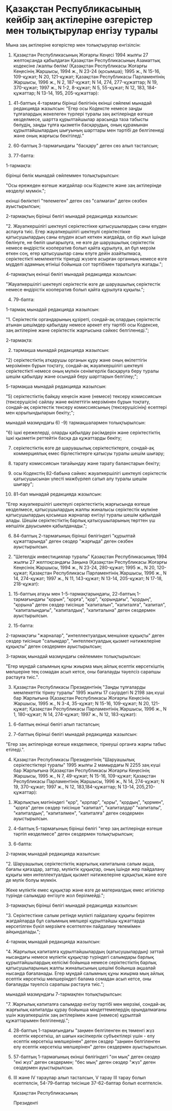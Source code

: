 # Қазақстан Республикасының кейбiр заң актiлерiне өзгерiстер мен толықтырулар енгiзу туралы

Мына заң актiлерiне өзгерiстер мен толықтырулар енгiзiлсiн:

1. Қазақстан Республикасының Жоғарғы Кеңесi 1994 жылғы 27 желтоқсанда қабылдаған Қазақстан Республикасының Азаматтық кодексiне /жалпы бөлiм/ (Қазақстан Республикасы Жоғарғы Кеңесiнiң Жаршысы, 1994 ж., N 23-24 (қосымша); 1995 ж., N 15-16, 109-құжат; N 20, 121-құжат; Қазақстан Республикасы Парламентiнiң Жаршысы, 1996 ж., N 2, 187-құжат; N 14, 274, 277-құжаттар; N 19, 370-құжат; 1997 ж., N 1-2, 8-құжат; N 5, 55-құжат; N 12, 183, 184-құжаттар; N 13-14, 195, 205-құжаттар):

1) 41-баптың 4-тармағы бiрiншi бөлiгiнiң екiншi сөйлемi мынадай редакцияда жазылсын: "Егер осы Кодексте немесе заңды тұлғалардың жекелеген түрлерi туралы заң актiлерiнде өзгеше көзделмесе, шартта құрылтайшылар арасында таза табысты бөлудiң, заңды тұлға қызметiн басқарудың, оның құрамынан құрылтайшылардың шығуының шарттары мен тәртiбi де белгiленедi және оның жарғысы бекiтiледi."

2) 60-баптың 3-тармағындағы "басқару" деген сөз алып тасталсын;

3) 77-бапта:

1-тармақта:

бiрiншi бөлiк мынадай сөйлеммен толықтырылсын:

"Осы ережеден өзгеше жағдайлар осы Кодексте және заң актiлерiнде көзделуi мүмкiн.";

екiншi бөлiктегi "төлемеген" деген сөз "салмаған" деген сөзбен ауыстырылсын;

2-тармақтың бiрiншi бөлiгi мынадай редакцияда жазылсын:

"2. Жауапкершiлiгi шектеулi серiктестiкке қатысушылардың саны елуден аспауға тиiс. Егер жауапкершiлiгi шектеулi серiктестiкке қатысушылардың саны елуден асып кеткен жағдайда, ол бiр жыл iшiнде бөлiнуге, не бөлiп шығарылуға, не өзге де шаруашылық серiктестiк немесе өндiрiстiк кооператив болып қайта құрылуға, ал бұл мерзiм өткен соң, егер қатысушылар саны елуге дейiн азайтылмаса, серiктестiктi мемлекеттiк тiркеудi жүзеге асырған органның немесе өзге мүдделi адамның өтiнiшi бойынша сот тәртiбiмен таратылуға жатады.";

4-тармақтың екiншi бөлiгi мынадай редакцияда жазылсын:

"Жауапкершiлiгi шектеулi серiктестiк өзге де шаруашылық серiктестiк немесе өндiрiстiк кооператив болып қайта құрылуға құқылы.";

4) 79-бапта:

1-тармақ мынадай редакцияда жазылсын:

"1. Серiктестiк органдарының құзiретi, сондай-ақ олардың серiктестiк атынан шешiмдер қабылдау немесе әрекет ету тәртiбi осы Кодекске, заң актiлерiне және серiктестiк жарғысына сәйкес белгiленедi.";

2-тармақта:

2) тармақша мынадай редакцияда жазылсын:

"2) серiктестiктiң атқарушы органын құру және оның өкiлеттiгiн мерзiмiнен бұрын тоқтату, сондай-ақ жауапкершiлiгi шектеулi серiктестiктi немесе оның мүлкiн сенiмгерлiк басқаруға беру туралы шешiм қабылдау және осындай беру шарттарын белгiлеу;";

5-тармақша мынадай редакцияда жазылсын:

"5) серiктестiктiң байқау кеңесiн және (немесе) тексеру комиссиясын (тексерушiсiн) сайлау және өкiлеттiгiн мерзiмiнен бұрын тоқтату, сондай-ақ серiктестiк тексеру комиссиясының (тексерушiсiнiң) есептерi мен қорытындыларын бекiту;";

мынадай мазмұндағы 6) -9) тармақшалармен толықтырылсын:

"6) iшкi ережелердi, оларды қабылдау рәсiмдерiн және серiктестiктiң iшкi қызметiн реттейтiн басқа да құжаттарды бекiту;

7) серiктестiктiң өзге де шаруашылық серiктестiктерге, сондай-ақ коммерциялық емес бiрлестiктерге қатысуы туралы шешiм шығару;

8) тарату комиссиясын тағайындау және тарату баланстарын бекiту;

9) осы Кодекстiң 82-бабына сәйкес жауапкершiлiгi шектеулi серiктестiк қатысушысынан үлестi мәжбүрлеп сатып алу туралы шешiм шығару";

5) 81-бап мынадай редакцияда жазылсын:

"Егер жауапкершiлiгi шектеулi серiктестiктiң жарғысында өзгеше көзделмесе, қатысушылардың жалпы жиналысы серiктестiк мүлкiне қатысушылардың қосымша жарналар енгiзуi туралы шешiм қабылдай алады. Шешiм серiктестiктiң барлық қатысушыларының төрттен үш көпшiлiк дауысымен қабылданады.";

6) 84-баптың 2-тармағының бiрiншi бөлiгiндегi "құрылтай құжаттарында" деген сөздер "жарғыда" деген сөзбен ауыстырылсын.

2. "Шетелдiк инвестициялар туралы" Қазақстан Республикасының 1994 жылғы 27 желтоқсандағы Заңына (Қазақстан Республикасы Жоғарғы Кеңесiнiң Жаршысы, 1994 ж., N 23-24, 280-құжат; 1995 ж., N 20, 120-құжат; Қазақстан Республикасы Парламентiнiң Жаршысы, 1996 ж., N 14, 274-құжат; 1997 ж., N 11, 143-құжат; N 13-14, 205-құжат; N 17-18, 218-құжат):

1) 15-баптың атауы мен 1-5-тармақтарындағы, 22-баптың 1-тармағындағы "қорын", "қорға", "қор", "қорындағы", "қордың", "қорына" деген сөздер тиiсiнше "капиталын", "капиталға", "капитал", "капиталындағы", "капиталдың", "капиталына" деген сөздермен ауыстырылсын.

2) 15-бапта:

2-тармақтағы "жарналар", "интеллектуалдық меншiкке құқықты" деген сөздер тиiсiнше "салымдар", "интеллектуалдық қызмет нәтижелерiне құқықты" деген сөздермен ауыстырылсын;

3-тармақ мынадай мазмұндағы сөйлеммен толықтырылсын:

"Егер мұндай салымның құны жиырма мың айлық есептiк көрсеткiштiң мөлшерiне тең сомадан асып кетсе, оны бағалауды тәуелсiз сарапшы растауға тиiс.".

3. Қазақстан Республикасы Президентiнiң "Заңды тұлғаларды мемлекеттiк тiркеу туралы" 1995 жылғы 17 сәуiрдегi N 2198 заң күшi бар Жарлығына (Қазақстан Республикасы Жоғарғы Кеңесiнiң Жаршысы, 1995 ж., N 3-4, 35-құжат; N 15-16, 109-құжат; N 20, 121-құжат; Қазақстан Республикасы Парламентiнiң Жаршысы, 1996 ж., N 1, 180-құжат; N 14, 274-құжат; 1997 ж., N 12, 183-құжат):

1) 6-баптың екiншi бөлiгi алып тасталсын;

2) 7-баптың бiрiншi бөлiгi мынадай редакцияда жазылсын:

"Егер заң актiлерiнде өзгеше көзделмесе, тiркеушi органға жарғы табыс етiледi.".

4. Қазақстан Республикасы Президентiнiң "Шаруашылық серiктестiктерi туралы" 1995 жылғы 2 мамырдағы N 2255 заң күшi бар Жарлығына (Қазақстан Республикасы Жоғарғы Кеңесiнiң Жаршысы, 1995 ж., N 7, 49-құжат; N 15-16, 109-құжат; Қазақстан Республикасы Парламентiнiң Жаршысы, 1996 ж., N 14, 274-құжат; N 19, 370-құжат; 1997 ж., N 12, 183,184-құжаттар; N 13-14, 205,210-құжаттар):

1) Жарлықтың мәтiнiндегi "қор", "қорлар", "қоры", "қордың", "қормен", "қорға" деген сөздер тиiсiнше "капитал", "капиталдар" "капиталы", "капиталдың", "капиталмен", "капиталға" деген сөздермен ауыстырылсын.

2) 4-баптың 5-тармағының бiрiншi бөлiгi "егер заң актiлерiнде өзгеше тәртiп көзделмесе" деген сөздермен толықтырылсын;

3) 6-бапта:

2-тармақ мынадай редакцияда жазылсын:

"2. Шаруашылық серiктестiктiң жарғылық капиталына салым ақша, бағалы қағаздар, заттар, мүлiктiк құқықтар, оның iшiнде жер пайдалану құқығы мен интеллектуалдық қызмет нәтижелерiне құқықтық және өзге де мүлiк болуы мүмкiн.

Жеке мүлiктiк емес құқықтар және өзге де материалдық емес игiлiктер түрiнде салымдар енгiзуге жол берiлмейдi.";

3-тармақтың бiрiншi бөлiгi мынадай редакцияда жазылсын:

"3. Серiктестiкке салым ретiнде мүлiктi пайдалану құқығы берiлген жағдайларда бұл салымның мөлшерi құрылтайшы құжаттарда көрсетiлген бүкiл мерзiмге есептелген пайдалану төлемiмен айқындалады.";

4-тармақ мынадай редакцияда жазылсын:

"4. Жарғылық капиталға құрылтайшылардың (қатысушылардың) заттай нысандағы немесе мүлiктiк құқықтар түрiндегi салымдары барлық құрылтайшылардың келiсiмi бойынша немесе серiктестiктiң барлық қатысушыларының жалпы жиналысының шешiмi бойынша ақшалай нысанда бағаланады. Егер мұндай салымның құны жиырма мың айлық есептiк көрсеткiш мөлшерiндегi балама сомадан асып кетсе, оны бағалауды тәуелсiз сарапшы растауға тиiс.";

мынадай мазмұндағы 7-тармақпен толықтырылсын:

"7. Жарғылық капиталға салымдар енгiзу тәртiбi мен мерзiмi, сондай-ақ жарғылық капиталды құрау бойынша мiндеттемелердiң орындалмағаны үшiн жауапкершiлiк заң актiлерiмен және (немесе) құрылтай құжаттарымен белгiленедi.";

4) 28-баптың 1-тармағындағы "заңмен белгiленген ең төменгi жүз есептiк көрсеткiш, ал шағын кәсiпкерлiк субъектiлерi үшiн - елу есептiк көрсеткiш мөлшерiнен" деген сөздер "заңмен белгiленген елу есептiк көрсеткiш мөлшерiнен" деген сөздермен ауыстырылсын.

5) 57-баптың 1-тармағының екiншi бөлiгiндегi "он мың" деген сөздер "екi жүз" деген сөздермен; "бес мың" деген сөздер "жүз" деген сөздермен ауыстырылсын.

6) III және IV тараулар алып тасталсын, V тарау III тарау болып есептелсiн, 54-79-баптар тиiсiнше 37-62-баптар болып есептелсiн.

      Қазақстан Республикасының

      Президентi

